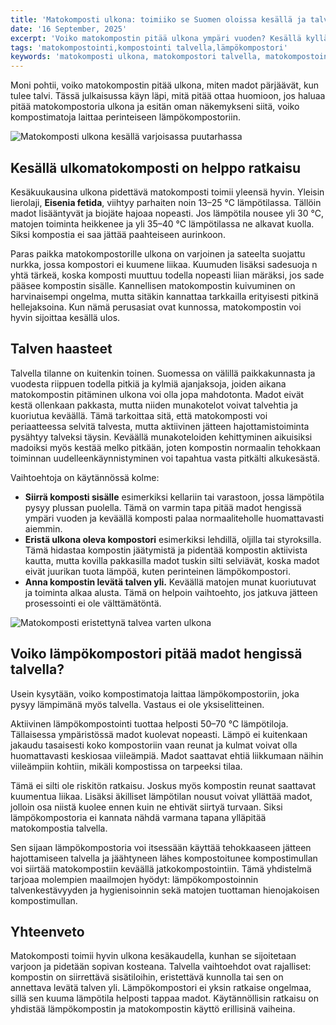 ```yaml
---
title: 'Matokomposti ulkona: toimiiko se Suomen oloissa kesällä ja talvella?'
date: '16 September, 2025'
excerpt: 'Voiko matokompostin pitää ulkona ympäri vuoden? Kesällä kyllä, mutta talvella tilanne muuttuu. Tässä oppaassa kerrotaan, miten ulkomatokomposti toimii, mitä madot kestävät ja voiko lämpökompostori auttaa pitämään matokompostin hengissä talven yli.'
tags: 'matokompostointi,kompostointi talvella,lämpökompostori'
keywords: 'matokomposti ulkona, matokompostori talvella, matokompostointi Suomessa, kompostimadot lämpötila, lämpökompostori ja madot, Eisenia fetida, matokompostin talvehtiminen'
---
```


Moni pohtii, voiko matokompostin pitää ulkona, miten madot pärjäävät, kun tulee talvi. Tässä julkaisussa käyn läpi, mitä pitää ottaa huomioon, jos haluaa pitää matokompostoria ulkona ja esitän oman näkemykseni siitä, voiko kompostimatoja laittaa perinteiseen lämpökompostoriin.

<picture>
  <source srcset="/images/posts/matokomposti-ulkona-suomessa/matokomposti_ulkona_kesalla-800.avif 800w, /images/posts/matokomposti-ulkona-suomessa/matokomposti_ulkona_kesalla-1200.avif 1200w" type="image/avif">
  <source srcset="/images/posts/matokomposti-ulkona-suomessa/matokomposti_ulkona_kesalla-800.webp 800w, /images/posts/matokomposti-ulkona-suomessa/matokomposti_ulkona_kesalla-1200.webp 1200w" type="image/webp">
  <img src="/images/posts/matokomposti-ulkona-suomessa/matokomposti_ulkona_kesalla-800.jpg" srcset="/images/posts/matokomposti-ulkona-suomessa/matokomposti_ulkona_kesalla-800.jpg 800w, /images/posts/matokomposti-ulkona-suomessa/matokomposti_ulkona_kesalla-1200.jpg 1200w" alt="Matokomposti ulkona kesällä varjoisassa puutarhassa" sizes="(max-width: 600px) 100vw, 800px" style="max-width:100%;height:auto;" loading="lazy">
</picture>

## Kesällä ulkomatokomposti on helppo ratkaisu

Kesäkuukausina ulkona pidettävä matokomposti toimii yleensä hyvin. Yleisin lierolaji, **Eisenia fetida**, viihtyy parhaiten noin 13–25 °C lämpötilassa. Tällöin madot lisääntyvät ja biojäte hajoaa nopeasti. Jos lämpötila nousee yli 30 °C, matojen toiminta heikkenee ja yli 35–40 °C lämpötilassa ne alkavat kuolla. Siksi kompostia ei saa jättää paahteiseen aurinkoon.

Paras paikka matokompostorille ulkona on varjoinen ja sateelta suojattu nurkka, jossa kompostori ei kuumene liikaa. Kuumuden lisäksi sadesuoja n yhtä tärkeä, koska komposti muuttuu todella nopeasti liian märäksi, jos sade pääsee kompostin sisälle. Kannellisen matokompostin kuivuminen on harvinaisempi ongelma, mutta sitäkin kannattaa tarkkailla erityisesti pitkinä hellejaksoina. Kun nämä perusasiat ovat kunnossa, matokompostin voi hyvin sijoittaa kesällä ulos.

## Talven haasteet

Talvella tilanne on kuitenkin toinen. Suomessa on välillä paikkakunnasta ja vuodesta riippuen todella pitkiä ja kylmiä ajanjaksoja, joiden aikana matokompostin pitäminen ulkona voi olla jopa mahdotonta. Madot eivät kestä ollenkaan pakkasta, mutta niiden munakotelot voivat talvehtia ja kuoriutua keväällä. Tämä tarkoittaa sitä, että matokomposti voi periaatteessa selvitä talvesta, mutta aktiivinen jätteen hajottamistoiminta pysähtyy talveksi täysin. Keväällä munakoteloiden kehittyminen aikuisiksi madoiksi myös kestää melko pitkään, joten kompostin normaalin tehokkaan toiminnan uudelleenkäynnistyminen voi tapahtua vasta pitkälti alkukesästä.

Vaihtoehtoja on käytännössä kolme:

- **Siirrä komposti sisälle** esimerkiksi kellariin tai varastoon, jossa lämpötila pysyy plussan puolella. Tämä on varmin tapa pitää madot hengissä ympäri vuoden ja keväällä komposti palaa normaaliteholle huomattavasti aiemmin.
- **Eristä ulkona oleva kompostori** esimerkiksi lehdillä, oljilla tai styroksilla. Tämä hidastaa kompostin jäätymistä ja pidentää kompostin aktiivista kautta, mutta kovilla pakkasilla madot tuskin silti selviävät, koska madot eivät juurikan tuota lämpöä, kuten perinteinen lämpökompostori.
- **Anna kompostin levätä talven yli.** Keväällä matojen munat kuoriutuvat ja toiminta alkaa alusta. Tämä on helpoin vaihtoehto, jos jatkuva jätteen prosessointi ei ole välttämätöntä.

<picture>
  <source srcset="/images/posts/matokomposti-ulkona-suomessa/eristetty_matokomposti_ulkona-800.avif 800w, /images/posts/matokomposti-ulkona-suomessa/eristetty_matokomposti_ulkona-1200.avif 1200w" type="image/avif">
  <source srcset="/images/posts/matokomposti-ulkona-suomessa/eristetty_matokomposti_ulkona-800.webp 800w, /images/posts/matokomposti-ulkona-suomessa/eristetty_matokomposti_ulkona-1200.webp 1200w" type="image/webp">
  <img src="/images/posts/matokomposti-ulkona-suomessa/eristetty_matokomposti_ulkona-800.jpg" srcset="/images/posts/matokomposti-ulkona-suomessa/eristetty_matokomposti_ulkona-800.jpg 800w, /images/posts/matokomposti-ulkona-suomessa/eristetty_matokomposti_ulkona-1200.jpg 1200w" alt="Matokomposti eristettynä talvea varten ulkona" sizes="(max-width: 600px) 100vw, 800px" style="max-width:100%;height:auto;" loading="lazy">
</picture>

## Voiko lämpökompostori pitää madot hengissä talvella?

Usein kysytään, voiko kompostimatoja laittaa lämpökompostoriin, joka pysyy lämpimänä myös talvella. Vastaus ei ole yksiselitteinen.

Aktiivinen lämpökompostointi tuottaa helposti 50–70 °C lämpötiloja. Tällaisessa ympäristössä madot kuolevat nopeasti. Lämpö ei kuitenkaan jakaudu tasaisesti koko kompostoriin vaan reunat ja kulmat voivat olla huomattavasti keskiosaa viileämpiä. Madot saattavat ehtiä liikkumaan näihin viileämpiin kohtiin, mikäli kompostissa on tarpeeksi tilaa.

Tämä ei silti ole riskitön ratkaisu. Joskus myös kompostin reunat saattavat kuumentua liikaa. Lisäksi äkilliset lämpötilan nousut voivat yllättää madot, jolloin osa niistä kuolee ennen kuin ne ehtivät siirtyä turvaan. Siksi lämpökompostoria ei kannata nähdä varmana tapana ylläpitää matokompostia talvella.

Sen sijaan lämpökompostoria voi itsessään käyttää tehokkaaseen jätteen hajottamiseen talvella ja jäähtyneen lähes kompostoitunee kompostimullan voi siirtää matokompostiin keväällä jatkokompostointiin. Tämä yhdistelmä tarjoaa molempien maailmojen hyödyt: lämpökompostoinnin talvenkestävyyden ja hygienisoinnin sekä matojen tuottaman hienojakoisen kompostimullan.

## Yhteenveto

Matokomposti toimii hyvin ulkona kesäkaudella, kunhan se sijoitetaan varjoon ja pidetään sopivan kosteana. Talvella vaihtoehdot ovat rajalliset: kompostin on siirrettävä sisätiloihin, eristettävä kunnolla tai sen on annettava levätä talven yli. Lämpökompostori ei yksin ratkaise ongelmaa, sillä sen kuuma lämpötila helposti tappaa madot. Käytännöllisin ratkaisu on yhdistää lämpökompostin ja matokompostin käyttö erillisinä vaiheina.
